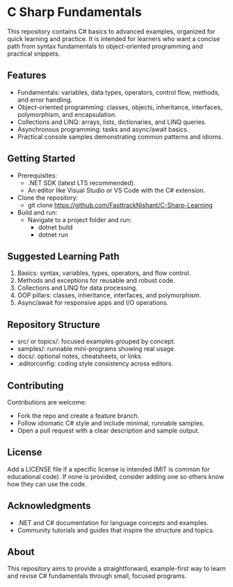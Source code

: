 # C Sharp Fundamentals

This repository contains C# basics to advanced examples, organized for quick learning and practice. It is intended for learners who want a concise path from syntax fundamentals to object-oriented programming and practical snippets.

## Features

- Fundamentals: variables, data types, operators, control flow, methods, and error handling.
- Object-oriented programming: classes, objects, inheritance, interfaces, polymorphism, and encapsulation.
- Collections and LINQ: arrays, lists, dictionaries, and LINQ queries.
- Asynchronous programming: tasks and async/await basics.
- Practical console samples demonstrating common patterns and idioms.

## Getting Started

- Prerequisites:
  - .NET SDK (latest LTS recommended).
  - An editor like Visual Studio or VS Code with the C# extension.
- Clone the repository:
  - git clone https://github.com/FasttrackNishant/C-Sharp-Learning
- Build and run:
  - Navigate to a project folder and run:
    - dotnet build
    - dotnet run

## Suggested Learning Path

1. Basics: syntax, variables, types, operators, and flow control.
2. Methods and exceptions for reusable and robust code.
3. Collections and LINQ for data processing.
4. OOP pillars: classes, inheritance, interfaces, and polymorphism.
5. Async/await for responsive apps and I/O operations.

## Repository Structure

- src/ or topics/: focused examples grouped by concept.
- samples/: runnable mini-programs showing real usage.
- docs/: optional notes, cheatsheets, or links.
- .editorconfig: coding style consistency across editors.

## Contributing

Contributions are welcome:
- Fork the repo and create a feature branch.
- Follow idiomatic C# style and include minimal, runnable samples.
- Open a pull request with a clear description and sample output.

## License

Add a LICENSE file if a specific license is intended (MIT is common for educational code). If none is provided, consider adding one so others know how they can use the code.

## Acknowledgments

- .NET and C# documentation for language concepts and examples.
- Community tutorials and guides that inspire the structure and topics.

## About

This repository aims to provide a straightforward, example-first way to learn and revise C# fundamentals through small, focused programs.
